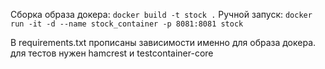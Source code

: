 Сборка образа докера: `docker build -t stock .`
Ручной запуск: `docker run -it -d --name stock_container -p 8081:8081 stock`

В requirements.txt прописаны зависимости именно для образа докера. для тестов нужен hamcrest и testcontainer-core